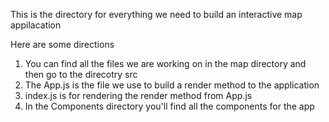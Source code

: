 This is the directory for everything we need to build an interactive map appilacation

Here are some directions
1. You can find all the files we are working on in the map directory and then go to the direcotry src
2. The App.js is the file we use to build a render method to the application
3. index.js is for rendering the render method from App.js
4. In the Components directory you'll find all the components for the app
